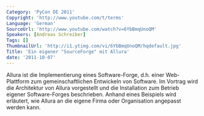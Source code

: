 ```yaml
---
Category: 'PyCon DE 2011'
Copyright: 'http://www.youtube.com/t/terms'
Language: 'German'
SourceUrl: 'http://www.youtube.com/watch?v=6YbBmqUnoQM'
Speakers: [Andreas Schreiber]
Tags: []
ThumbnailUrl: 'http://i1.ytimg.com/vi/6YbBmqUnoQM/hqdefault.jpg'
Title: 'Ein eigener "SourceForge" mit Allura'
date: '2011-10-07'
---
```

Allura ist die Implementierung eines Software-Forge, d.h. einer Web-Plattform zum gemeinschaftlichen Entwickeln von Software. Im Vortrag wird die Architektur von Allura vorgestellt und die Installation zum Betrieb eigener Software-Forges beschrieben. Anhand eines Beispiels wird erläutert, wie Allura an die eigene Firma oder Organisation angepasst werden kann.